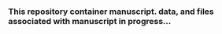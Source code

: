 ### This repository container manuscript. data, and files associated with manuscript in progress...
